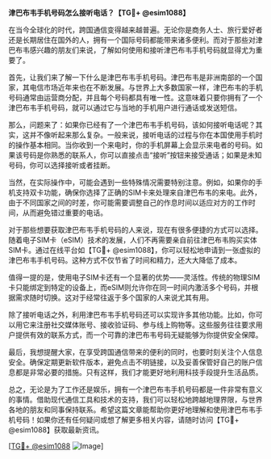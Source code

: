 **津巴布韦手机号码怎么接听电话？【TG💪+ @esim1088】**

在当今全球化的时代，跨国通信变得越来越普遍。无论你是商务人士、旅行爱好者还是长期居住在国外的人，拥有一个国际号码都能带来诸多便利。而对于那些对津巴布韦感兴趣的朋友们来说，了解如何使用和接听津巴布韦手机号码就显得尤为重要了。

首先，让我们来了解一下什么是津巴布韦手机号码。津巴布韦是非洲南部的一个国家，其电信市场近年来也在不断发展。与世界上大多数国家一样，津巴布韦的手机号码通常由运营商分配，并且每个号码都具有唯一性。这意味着只要你拥有了一个津巴布韦手机号码，就可以通过它与当地的手机用户进行通话或发送短信。

那么，问题来了：如果你已经有了一个津巴布韦手机号码，该如何接听电话呢？其实，这并不像听起来那么复杂。一般来说，接听电话的过程与你在本国使用手机时的操作基本相同。当你收到一个来电时，你的手机屏幕上会显示来电者的号码。如果该号码是你熟悉的联系人，你可以直接点击“接听”按钮来接受通话；如果是未知号码，你可以选择接听或者挂断。

当然，在实际操作中，可能会遇到一些特殊情况需要特别注意。例如，如果你的手机支持双卡功能，确保你选择了正确的SIM卡来处理来自津巴布韦的来电。此外，由于不同国家之间的时差，你可能需要调整自己的作息时间以适应对方的工作时间，从而避免错过重要的电话。

对于那些想要获取津巴布韦手机号码的人来说，现在有很多便捷的方式可以选择。随着电子SIM卡（eSIM）技术的发展，人们不再需要亲自前往津巴布韦购买实体SIM卡。通过在线平台如【TG💪+ @esim1088】，你可以轻松地申请到一张虚拟的津巴布韦手机号码。这种方式不仅节省了时间和精力，还大大降低了成本。

值得一提的是，使用电子SIM卡还有一个显著的优势——灵活性。传统的物理SIM卡只能绑定到特定的设备上，而eSIM则允许你在同一时间内激活多个号码，并根据需求随时切换。这对于经常往返于多个国家的人来说尤其有用。

除了接听电话之外，利用津巴布韦手机号码还可以实现许多其他功能。比如，你可以用它来注册社交媒体账号、接收验证码、参与线上购物等。这些服务往往要求用户提供有效的联系方式，而一个可靠的津巴布韦号码无疑能够为你提供安全保障。

最后，我想提醒大家，在享受跨国通信带来的便利的同时，也要时刻关注个人信息安全。确保定期更新软件版本，避免点击不明链接，以及妥善保管好自己的账户信息都是非常必要的措施。只有这样，我们才能更好地利用科技手段提升生活品质。

总之，无论是为了工作还是娱乐，拥有一个津巴布韦手机号码都是一件非常有意义的事情。借助现代通信工具和技术的支持，我们可以轻松地跨越地理界限，与世界各地的朋友和同事保持联系。希望这篇文章能帮助你更好地理解和使用津巴布韦手机号码！如果你还有任何疑问或想了解更多相关内容，请随时访问【TG💪+ @esim1088】获取最新资讯。

[[TG💪+ @esim1088](https://t.me/s/esim1088) ![Image](https://i.postimg.cc/4NQfJmqS/Snipaste-2025-05-13-00-14-12.png)]